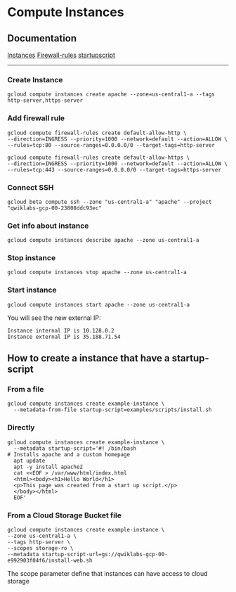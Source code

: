# Compute Instances

## Documentation

[Instances](https://cloud.google.com/sdk/gcloud/reference/compute/instances)
[Firewall-rules](https://cloud.google.com/sdk/gcloud/reference/compute/firewall-rules)
[startupscript](https://cloud.google.com/compute/docs/startupscript#gcloud)

----

### Create Instance
```
gcloud compute instances create apache --zone=us-central1-a --tags http-server,https-server
```
### Add firewall rule
```
gcloud compute firewall-rules create default-allow-http \
--direction=INGRESS --priority=1000 --network=default --action=ALLOW \
--rules=tcp:80 --source-ranges=0.0.0.0/0 --target-tags=http-server

gcloud compute firewall-rules create default-allow-https \
--direction=INGRESS --priority=1000 --network=default --action=ALLOW \
--rules=tcp:443 --source-ranges=0.0.0.0/0 --target-tags=https-server
```
### Connect SSH
```
gcloud beta compute ssh --zone "us-central1-a" "apache" --project "qwiklabs-gcp-00-23808ddc93ec"
```
### Get info about instance
```
gcloud compute instances describe apache --zone us-central1-a
```
### Stop instance
```
gcloud compute instances stop apache --zone us-central1-a
```
### Start instance
```
gcloud compute instances start apache --zone us-central1-a
```
You will see the new external IP:
```
Instance internal IP is 10.128.0.2
Instance external IP is 35.188.71.54
```

## How to create a instance that have a startup-script

### From a file
```
gcloud compute instances create example-instance \
  --metadata-from-file startup-script=examples/scripts/install.sh
```

### Directly
```
gcloud compute instances create example-instance \
  --metadata startup-script='#! /bin/bash
# Installs apache and a custom homepage
  apt update
  apt -y install apache2
  cat <<EOF > /var/www/html/index.html
  <html><body><h1>Hello World</h1>
  <p>This page was created from a start up script.</p>
  </body></html>
  EOF'
```

### From a Cloud Storage Bucket file
```
gcloud compute instances create example-instance \
--zone us-central1-a \
--tags http-server \
--scopes storage-ro \
--metadata startup-script-url=gs://qwiklabs-gcp-00-e992903f04f6/install-web.sh
```

The scope parameter define that instances can have access to cloud storage
